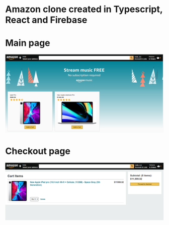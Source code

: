 # Amazon clone created in Typescript, React and Firebase

# Main page
![Main page](https://github.com/jbourne901/amaclone2/blob/master/screens/main.PNG?raw=true)



# Checkout page

![Checkout page](https://github.com/jbourne901/amaclone2/blob/master/screens/checkout.PNG?raw=true)

